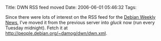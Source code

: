 Title: DWN RSS feed moved
Date: 2006-06-01 05:46:32
Tags: 

Since there were lots of interest on the RSS feed for the <a target="_blank" href="http://www.debian.org/News/weekly">Debian Weekly News</a>, I&#8217;ve moved it from the previous server into <em>gluck</em> now (run every Tuesday midnight). Fetch it at <a target="_blank" href="http://people.debian.org/~damog/dwn/dwn.xml"><a href="http://people.debian.org/~damog/dwn/dwn.xml">http://people.debian.org/~damog/dwn/dwn.xml</a></a>.

